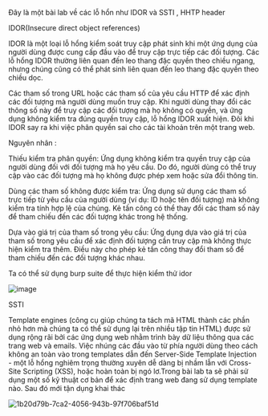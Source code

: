 Đây là một bài lab về các lỗ hổn như IDOR và SSTI , HHTP header

IDOR(Insecure direct object references) 

IDOR là một loại lỗ hổng kiểm soát truy cập phát sinh khi một ứng dụng của người dùng được cung cấp đầu vào để truy cập trực tiếp các đối tượng. 
Các lỗ hổng IDOR thường liên quan đến leo thang đặc quyền theo chiều ngang, nhưng chúng cũng có thể phát sinh liên quan đến leo thang đặc quyền theo chiều dọc.

Các tham số trong URL hoặc các tham số của yêu cầu HTTP để xác định các đối tượng mà người dùng muốn truy cập. Khi người dùng thay đổi các thông số này để truy cập các đối tượng mà họ không có quyền, và ứng dụng không kiểm tra đúng quyền truy cập, lỗ hổng IDOR xuất hiện.
Đôi khi IDOR say ra khi việc phân quyền sai cho các tài khoản trên một trang web.

Nguyên nhân :

Thiếu kiểm tra phân quyền: Ứng dụng không kiểm tra quyền truy cập của người dùng đối với đối tượng mà họ yêu cầu. Do đó, người dùng có thể truy cập vào các đối tượng mà họ không được phép xem hoặc sửa đổi thông tin.

Dùng các tham số không được kiểm tra: Ứng dụng sử dụng các tham số trực tiếp từ yêu cầu của người dùng (ví dụ: ID hoặc tên đối tượng) mà không kiểm tra tính hợp lệ của chúng. Kẻ tấn công có thể thay đổi các tham số này để tham chiếu đến các đối tượng khác trong hệ thống.

Dựa vào giá trị của tham số trong yêu cầu: Ứng dụng dựa vào giá trị của tham số trong yêu cầu để xác định đối tượng cần truy cập mà không thực hiện kiểm tra thêm. Điều này cho phép kẻ tấn công thay đổi tham số để tham chiếu đến các đối tượng khác nhau.


Ta có thể sử dụng burp suite để thực hiện kiểm thử idor

![image](https://github.com/funfun648/code_web_lab1/assets/128309991/385348b9-6fb6-4f2a-afd1-02720420e232)

SSTI

Template engines (công cụ giúp chúng ta tách mã HTML thành các phần nhỏ hơn mà chúng ta có thể sử dụng lại trên nhiều tập tin HTML) được sử dụng rộng rãi bởi các ứng dụng web nhằm trình bày dữ liệu thông qua các trang web và emails. Việc nhúng các đầu vào từ phía người dùng theo cách không an toàn vào trong templates dẫn đến Server-Side Template Injection - một lỗ hổng nghiêm trọng thường xuyên dễ dàng bị nhầm lẫn với Cross-Site Scripting (XSS), hoặc hoàn toàn bị ngó lơ.Trong bài lab ta sẽ phải sử dụng một số kỹ thuật cơ bản để xác định trang web đang sử dụng template nào.
Sau đó mới tận dụng khai thác

![1b20d79b-7ca2-4056-943b-97f706baf51d](https://github.com/funfun648/code_web_lab1/assets/128309991/fb74c12b-aa68-4198-ba02-0e505b323042)

